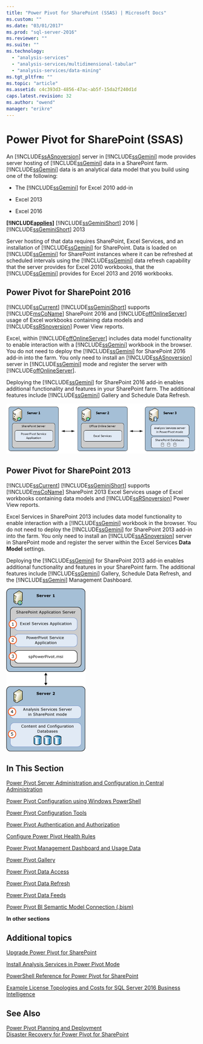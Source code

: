 ```yaml
---
title: "Power Pivot for SharePoint (SSAS) | Microsoft Docs"
ms.custom: ""
ms.date: "03/01/2017"
ms.prod: "sql-server-2016"
ms.reviewer: ""
ms.suite: ""
ms.technology: 
  - "analysis-services"
  - "analysis-services/multidimensional-tabular"
  - "analysis-services/data-mining"
ms.tgt_pltfrm: ""
ms.topic: "article"
ms.assetid: c4c393d3-4856-47ac-ab5f-15da2f240d1d
caps.latest.revision: 32
ms.author: "owend"
manager: "erikre"
---
```

# Power Pivot for SharePoint (SSAS)
  An [!INCLUDE[ssASnoversion](../../analysis-services/includes/ssasnoversion-md.md)] server in [!INCLUDE[ssGemini](../../analysis-services/includes/ssgemini-md.md)] mode provides server hosting of [!INCLUDE[ssGemini](../../analysis-services/includes/ssgemini-md.md)] data in a SharePoint farm. [!INCLUDE[ssGemini](../../analysis-services/includes/ssgemini-md.md)] data is an analytical data model that you build using one of the following:  
  
-   The [!INCLUDE[ssGemini](../../analysis-services/includes/ssgemini-md.md)] for Excel 2010 add-in  
  
-   Excel 2013  
  
-   Excel 2016  
  
 **[!INCLUDE[applies](../../analysis-services/includes/applies-md.md)]**  [!INCLUDE[ssGeminiShort](../../analysis-services/includes/ssgeminishort-md.md)] 2016 | [!INCLUDE[ssGeminiShort](../../analysis-services/includes/ssgeminishort-md.md)] 2013  
  
 Server hosting of that data requires SharePoint, Excel Services, and an installation of [!INCLUDE[ssGemini](../../analysis-services/includes/ssgemini-md.md)] for SharePoint. Data is loaded on [!INCLUDE[ssGemini](../../analysis-services/includes/ssgemini-md.md)] for SharePoint instances where it can be refreshed at scheduled intervals using the [!INCLUDE[ssGemini](../../analysis-services/includes/ssgemini-md.md)] data refresh capability that the server provides for Excel 2010 workbooks, that the [!INCLUDE[ssGemini](../../analysis-services/includes/ssgemini-md.md)] provides for Excel 2013 and 2016 workbooks.  
  
## Power Pivot for SharePoint 2016  
 [!INCLUDE[ssCurrent](../../advanced-analytics/r-services/includes/sscurrent-md.md)] [!INCLUDE[ssGeminiShort](../../analysis-services/includes/ssgeminishort-md.md)] supports [!INCLUDE[msCoName](../../advanced-analytics/r-services/tutorials/includes/msconame-md.md)] SharePoint 2016 and [!INCLUDE[offOnlineServer](../../analysis-services/power-pivot-sharepoint/includes/offonlineserver-md.md)] usage of Excel workbooks containing data models and [!INCLUDE[ssRSnoversion](../../advanced-analytics/r-services/includes/ssrsnoversion-md.md)] Power View reports.  
  
 Excel, within [!INCLUDE[offOnlineServer](../../analysis-services/power-pivot-sharepoint/includes/offonlineserver-md.md)] includes data model functionality to enable interaction with a [!INCLUDE[ssGemini](../../analysis-services/includes/ssgemini-md.md)] workbook in the browser. You do not need to deploy the [!INCLUDE[ssGemini](../../analysis-services/includes/ssgemini-md.md)] for SharePoint 2016 add-in into the farm. You only need to install an [!INCLUDE[ssASnoversion](../../analysis-services/includes/ssasnoversion-md.md)] server in [!INCLUDE[ssGemini](../../analysis-services/includes/ssgemini-md.md)] mode and register the server with [!INCLUDE[offOnlineServer](../../analysis-services/power-pivot-sharepoint/includes/offonlineserver-md.md)].  
  
 Deploying the [!INCLUDE[ssGemini](../../analysis-services/includes/ssgemini-md.md)] for SharePoint 2016 add-in enables additional functionality and features in your SharePoint farm. The additional features include [!INCLUDE[ssGemini](../../analysis-services/includes/ssgemini-md.md)] Gallery and Schedule Data Refresh.  
  
 ![SSAS Power Pivot Mode 3 Server with Office Online Server](../../analysis-services/power-pivot-sharepoint/media/as-powerpivot-mode-3server-oos-deploy.png "SSAS Power Pivot Mode 3 Server with Office Online Server")  
  
## Power Pivot for SharePoint 2013  
 [!INCLUDE[ssCurrent](../../advanced-analytics/r-services/includes/sscurrent-md.md)] [!INCLUDE[ssGeminiShort](../../analysis-services/includes/ssgeminishort-md.md)] supports [!INCLUDE[msCoName](../../advanced-analytics/r-services/tutorials/includes/msconame-md.md)] SharePoint 2013 Excel Services usage of Excel workbooks containing data models and [!INCLUDE[ssRSnoversion](../../advanced-analytics/r-services/includes/ssrsnoversion-md.md)] Power View reports.  
  
 Excel Services in SharePoint 2013 includes data model functionality to enable interaction with a [!INCLUDE[ssGemini](../../analysis-services/includes/ssgemini-md.md)] workbook in the browser. You do not need to deploy the [!INCLUDE[ssGemini](../../analysis-services/includes/ssgemini-md.md)] for SharePoint 2013 add-in into the farm. You only need to install an [!INCLUDE[ssASnoversion](../../analysis-services/includes/ssasnoversion-md.md)] server in SharePoint mode and register the server within the Excel Services **Data Model** settings.  
  
 Deploying the [!INCLUDE[ssGemini](../../analysis-services/includes/ssgemini-md.md)] for SharePoint 2013 add-in enables additional functionality and features in your SharePoint farm. The additional features include [!INCLUDE[ssGemini](../../analysis-services/includes/ssgemini-md.md)] Gallery, Schedule Data Refresh, and the [!INCLUDE[ssGemini](../../analysis-services/includes/ssgemini-md.md)] Management Dashboard.  
  
 ![SSAS PowerPivot Mode 2 Server Deployment](../../analysis-services/power-pivot-sharepoint/media/as-powerpivot-mode-2server-deployment.gif "SSAS PowerPivot Mode 2 Server Deployment")  
  
##  <a name="bkmk_RelatedContent"></a> In This Section  
 [Power Pivot Server Administration and Configuration in Central Administration](../../analysis-services/power-pivot-sharepoint/power-pivot-server-administration-and-configuration-in-central-administration.md)  
  
 [Power Pivot Configuration using Windows PowerShell](../../analysis-services/power-pivot-sharepoint/power-pivot-configuration-using-windows-powershell.md)  
  
 [Power Pivot Configuration Tools](../../analysis-services/power-pivot-sharepoint/power-pivot-configuration-tools.md)  
  
 [Power Pivot Authentication and Authorization](../../analysis-services/power-pivot-sharepoint/power-pivot-authentication-and-authorization.md)  
  
 [Configure Power Pivot Health Rules](../../analysis-services/power-pivot-sharepoint/configure-power-pivot-health-rules.md)  
  
 [Power Pivot Management Dashboard and Usage Data](../../analysis-services/power-pivot-sharepoint/power-pivot-management-dashboard-and-usage-data.md)  
  
 [Power Pivot Gallery](../Topic/Power%20Pivot%20Gallery.md)  
  
 [Power Pivot Data Access](../../analysis-services/power-pivot-sharepoint/power-pivot-data-access.md)  
  
 [Power Pivot Data Refresh](../../analysis-services/power-pivot-sharepoint/power-pivot-data-refresh.md)  
  
 [Power Pivot Data Feeds](../../analysis-services/power-pivot-sharepoint/power-pivot-data-feeds.md)  
  
 [Power Pivot BI Semantic Model Connection &#40;.bism&#41;](../../analysis-services/power-pivot-sharepoint/power-pivot-bi-semantic-model-connection-.bism.md)  
  
 **In other sections**  
  
## Additional topics  
 [Upgrade Power Pivot for SharePoint](../../database-engine/install/windows/upgrade-power-pivot-for-sharepoint.md)  
  
 [Install Analysis Services in Power Pivot Mode](../../analysis-services/instances/install/windows/install-analysis-services-in-power-pivot-mode.md)  
  
 [PowerShell Reference for Power Pivot for SharePoint](../../analysis-services/powershell/powershell-reference-for-power-pivot-for-sharepoint.md)  
  
 [Example License Topologies and Costs  for SQL Server 2016 Business Intelligence](../Topic/Example%20License%20Topologies%20and%20Costs%20%20for%20SQL%20Server%202016%20Business%20Intelligence.md)  
  
## See Also  
 [Power Pivot Planning and Deployment](http://go.microsoft.com/fwlink/?linkID=220972)   
 [Disaster Recovery for Power Pivot for SharePoint](http://go.microsoft.com/fwlink/p/?LinkId=389570)  
  
  